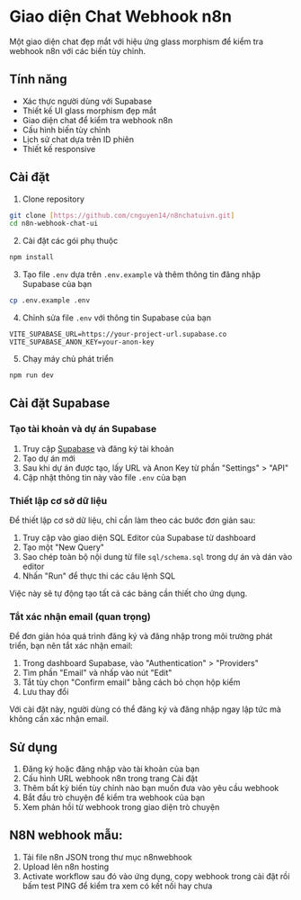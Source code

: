 # Giao diện Chat Webhook n8n

Một giao diện chat đẹp mắt với hiệu ứng glass morphism để kiểm tra webhook n8n với các biến tùy chỉnh.

## Tính năng

- Xác thực người dùng với Supabase
- Thiết kế UI glass morphism đẹp mắt
- Giao diện chat để kiểm tra webhook n8n
- Cấu hình biến tùy chỉnh
- Lịch sử chat dựa trên ID phiên
- Thiết kế responsive

## Cài đặt

1. Clone repository
```bash
git clone [https://github.com/cnguyen14/n8nchatuivn.git]
cd n8n-webhook-chat-ui
```

2. Cài đặt các gói phụ thuộc
```bash
npm install
```

3. Tạo file `.env` dựa trên `.env.example` và thêm thông tin đăng nhập Supabase của bạn
```bash
cp .env.example .env
```

4. Chỉnh sửa file `.env` với thông tin Supabase của bạn
```
VITE_SUPABASE_URL=https://your-project-url.supabase.co
VITE_SUPABASE_ANON_KEY=your-anon-key
```

5. Chạy máy chủ phát triển
```bash
npm run dev
```

## Cài đặt Supabase

### Tạo tài khoản và dự án Supabase

1. Truy cập [Supabase](https://supabase.com/) và đăng ký tài khoản
2. Tạo dự án mới
3. Sau khi dự án được tạo, lấy URL và Anon Key từ phần "Settings" > "API"
4. Cập nhật thông tin này vào file `.env` của bạn

### Thiết lập cơ sở dữ liệu

Để thiết lập cơ sở dữ liệu, chỉ cần làm theo các bước đơn giản sau:

1. Truy cập vào giao diện SQL Editor của Supabase từ dashboard
2. Tạo một "New Query"
3. Sao chép toàn bộ nội dung từ file `sql/schema.sql` trong dự án và dán vào editor
4. Nhấn "Run" để thực thi các câu lệnh SQL

Việc này sẽ tự động tạo tất cả các bảng cần thiết cho ứng dụng.


### Tắt xác nhận email (quan trọng)

Để đơn giản hóa quá trình đăng ký và đăng nhập trong môi trường phát triển, bạn nên tắt xác nhận email:

1. Trong dashboard Supabase, vào "Authentication" > "Providers"
2. Tìm phần "Email" và nhấp vào nút "Edit"
3. Tắt tùy chọn "Confirm email" bằng cách bỏ chọn hộp kiểm
4. Lưu thay đổi

Với cài đặt này, người dùng có thể đăng ký và đăng nhập ngay lập tức mà không cần xác nhận email.

## Sử dụng

1. Đăng ký hoặc đăng nhập vào tài khoản của bạn
2. Cấu hình URL webhook n8n trong trang Cài đặt
3. Thêm bất kỳ biến tùy chỉnh nào bạn muốn đưa vào yêu cầu webhook
4. Bắt đầu trò chuyện để kiểm tra webhook của bạn
5. Xem phản hồi từ webhook trong giao diện trò chuyện

## N8N webhook mẫu:
1. Tải file n8n JSON trong thư mục n8nwebhook
2. Upload lên n8n hosting
3. Activate workflow sau đó vào ứng dụng, copy webhook trong cài đặt rồi bấm test PING để kiểm tra xem có kết nối hay chưa
